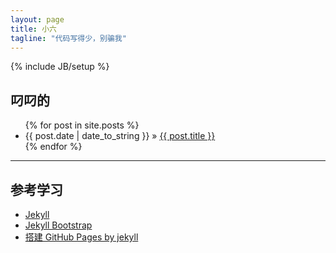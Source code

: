 ```yaml
---
layout: page
title: 小六
tagline: "代码写得少，别骗我"
---
```

{% include JB/setup %}

## 叼叼的

<ul class="posts">
  {% for post in site.posts %}
    <li><span>{{ post.date | date_to_string }}</span> &raquo; <a href="{{ BASE_PATH }}{{ post.url }}">{{ post.title }}</a></li>
  {% endfor %}
</ul>

---

## 参考学习

<ul>
<li> 
<a href="http://jekyllrb.com/">Jekyll</a>
</li>
<li>
<a href="http://github.com/plusjade/jekyll-bootstrap">Jekyll Bootstrap</a>
</li>
<li>
<a href="http://www.cnblogs.com/BeginMan/p/3549235.html">搭建 GitHub Pages by jekyll</a>
</li>
</ul>


